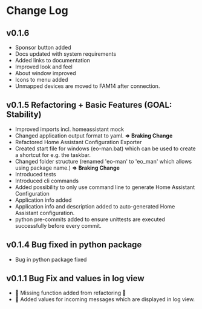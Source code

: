 # Change Log

## v0.1.6 
* Sponsor button added
* Docs updated with system requirements
* Added links to documentation
* Improved look and feel
* About window improved
* Icons to menu added
* Unmapped devices are moved to FAM14 after connection.

## v0.1.5 Refactoring + Basic Features (GOAL: Stability)
* Improved imports incl. homeassistant mock
* Changed application output format to yaml. **=> Braking Change**
* Refactored Home Assistant Configuration Exporter
* Created start file for windows (eo-man.bat) which can be used to create a shortcut for e.g. the taskbar.
* Changed folder structure (renamed 'eo-man' to 'eo_man' which allows using package name.)  **=> Braking Change**
* Introduced tests
* Introduced cli commands
* Added possibility to only use command line to generate Home Assistant Configuration
* Application info added
* Application info and description added to auto-generated Home Assistant configuration.
* python pre-commits added to ensure unittests are executed successfully before every commit. 

## v0.1.4 Bug fixed in python package
* Bug in python package fixed

## v0.1.1 Bug Fix and values in log view
* 🐞 Missing function added from refactoring 🐞
* 💎 Added values for incoming messages which are displayed in log view.